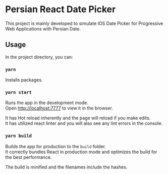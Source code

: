 # Persian React Date Picker

This project is mainly developed to simulate IOS Date Picker for Progressive Web Applications with Persian Date.

## Usage

In the project directory, you can:

### `yarn`
Installs packages.

### `yarn start`

Runs the app in the development mode.\
Open [http://localhost:7777](http://localhost:7777) to view it in the browser.

It has Hot reload inherently and the page will reload if you make edits.\
It has utilized react linter and you will also see any lint errors in the console.

### `yarn build`

Builds the app for production to the `build` folder.\
It correctly bundles React in production mode and optimizes the build for the best performance.

The build is minified and the filenames include the hashes.

